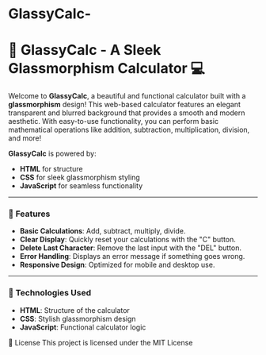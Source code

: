 # GlassyCalc-

# 🌟 GlassyCalc - A Sleek Glassmorphism Calculator 💻

Welcome to **GlassyCalc**, a beautiful and functional calculator built with a **glassmorphism** design! This web-based calculator features an elegant transparent and blurred background that provides a smooth and modern aesthetic. With easy-to-use functionality, you can perform basic mathematical operations like addition, subtraction, multiplication, division, and more!

**GlassyCalc** is powered by:
- **HTML** for structure
- **CSS** for sleek glassmorphism styling
- **JavaScript** for seamless functionality

---

### 🔧 **Features**
- **Basic Calculations**: Add, subtract, multiply, divide.
- **Clear Display**: Quickly reset your calculations with the "C" button.
- **Delete Last Character**: Remove the last input with the "DEL" button.
- **Error Handling**: Displays an error message if something goes wrong.
- **Responsive Design**: Optimized for mobile and desktop use.

---

### 🎨 **Technologies Used**
- **HTML**: Structure of the calculator
- **CSS**: Stylish glassmorphism design
- **JavaScript**: Functional calculator logic

📜 License
This project is licensed under the MIT License

